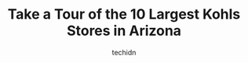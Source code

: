 ---
layout: ampstory
image: https://i0.wp.com/www.depkes.org/wp-content/uploads/2023/06/kohls-0-in-arizona-1685968049.jpeg?resize=640,853
author: techidn
featured: false
description: Discover the impressive array of Kohls options in Arizona, where you can find 10 of the largest Kohls establishments in the area. From renowned classics to hidden gems, Arizona offers a dive
title: Take a Tour of the 10 Largest Kohls Stores in Arizona
cover:
   title: Take a Tour of the 10 Largest Kohls Stores in Arizona
   subtitle: Rickpate
   background: https://www.depkes.org/wp-content/uploads/2023/06/kohls-0-in-arizona-1685968049.jpeg

pages: 
 - layout: thirds
   top: <h1>#1 Kohls</h1>
   bottom: "<p>Always very nice in here. A TAD pricey, but the clothing lasts and doesnt fall apart!</p>"
   background: https://www.depkes.org/wp-content/uploads/2023/06/kohls-1-in-arizona-1685968049.jpeg
   backgroundblur: true
 - layout: thirds
   top: <h1>#2 Kohls</h1>
   bottom: "<p>1121 E Baseline Rd, Gilbert, AZ 85233, United States</p>"
   background: https://www.depkes.org/wp-content/uploads/2023/06/kohls-2-in-arizona-1685968049.jpeg
   cta:
      link: https://www.depkes.org/blog/take-a-tour-of-the-10-largest-kohls-stores-in-arizona/
      text: Take a Tour of the 10 Largest Kohls Stores in Arizona
 - layout: thirds
   top: <h1>#3 Kohls</h1>
   bottom: "<p>4637 E Chandler Blvd, Phoenix, AZ 85048, United States</p>"
   background: https://www.depkes.org/wp-content/uploads/2023/06/kohls-3-in-arizona-1685968050.jpeg
   cta:
      link: https://www.depkes.org/blog/take-a-tour-of-the-10-largest-kohls-stores-in-arizona/
      text: Take a Tour of the 10 Largest Kohls Stores in Arizona
 - layout: thirds
   top: <h1>#4 Kohls</h1>
   bottom: "<p>5408 W Bell Rd, Glendale, AZ 85308, United States</p>"
   background: https://images.unsplash.com/photo-1462556791646-c201b8241a94?ixlib=rb-4.0.3&ixid=MnwxMjA3fDB8MHxwaG90by1wYWdlfHx8fGVufDB8fHx8&auto=format&fit=crop&w=640&h=853&q=80
   cta:
      link: https://www.depkes.org/blog/take-a-tour-of-the-10-largest-kohls-stores-in-arizona/
      text: Take a Tour of the 10 Largest Kohls Stores in Arizona
 - layout: thirds
   top: <h1>#5 Kohls</h1>
   bottom: "<p>14020 W Bell Rd, Surprise, AZ 85374, United States</p>"
   background: https://images.unsplash.com/photo-1524169358666-79f22534bc6e?ixlib=rb-4.0.3&ixid=MnwxMjA3fDB8MHxwaG90by1wYWdlfHx8fGVufDB8fHx8&auto=format&fit=crop&w=640&h=853&q=80
   cta:
      link: https://www.depkes.org/blog/take-a-tour-of-the-10-largest-kohls-stores-in-arizona/
      text: Take a Tour of the 10 Largest Kohls Stores in Arizona
 - layout: thirds
   top: <h1>#6 Kohls</h1>
   bottom: "<p>1611 N Dysart Rd, Avondale, AZ 85392, United States</p>"
   background: https://images.unsplash.com/photo-1620421680010-0766ff230392?ixlib=rb-4.0.3&ixid=MnwxMjA3fDB8MHxwaG90by1wYWdlfHx8fGVufDB8fHx8&auto=format&fit=crop&w=640&h=853&q=80
   cta:
      link: https://www.depkes.org/blog/take-a-tour-of-the-10-largest-kohls-stores-in-arizona/
      text: Take a Tour of the 10 Largest Kohls Stores in Arizona
 - layout: thirds
   top: <h1>#7 Kohls</h1>
   bottom: "<p>9220 W Northern Ave, Glendale, AZ 85305, United States</p>"
   background: https://images.unsplash.com/photo-1613843873231-1447db182f97?ixlib=rb-4.0.3&ixid=MnwxMjA3fDB8MHxwaG90by1wYWdlfHx8fGVufDB8fHx8&auto=format&fit=crop&w=640&h=853&q=80
   cta:
      link: https://www.depkes.org/blog/take-a-tour-of-the-10-largest-kohls-stores-in-arizona/
      text: Take a Tour of the 10 Largest Kohls Stores in Arizona
 - layout: thirds
   middle: Continue reading...
   background: https://images.unsplash.com/photo-1496096265110-f83ad7f96608?ixlib=rb-4.0.3&ixid=MnwxMjA3fDB8MHxwaG90by1wYWdlfHx8fGVufDB8fHx8&auto=format&fit=crop&w=640&h=853&q=80
   cta:
      link: https://www.depkes.org/blog/take-a-tour-of-the-10-largest-kohls-stores-in-arizona/
      text: Take a Tour of the 10 Largest Kohls Stores in Arizona
      
---
